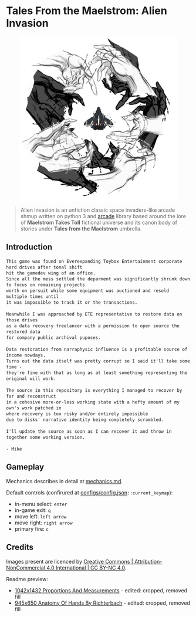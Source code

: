 # Tales From the Maelstrom: Alien Invasion

<p align="center">
    <img src="./docs/imgs/sh_3.png" alt="arc" width="430" style="display: block; margin: auto; "/>
</p>

> Alien Invasion is an unfiction classic space invaders-like arcade shmup written on python 3 and [arcade](https://github.com/pythonarcade/arcade) library based around the lore of **Maelstrom Takes Toll** fictional universe and its canon body of stories under **Tales from the Maelstrom** umbrella.

## Introduction
```
This game was found on Everexpanding Toybox Entertainment corporate hard drives after tonal shift
hit the gamedev wing of an office.
Since all the mess settled the deparment was significantly shrunk down to focus on remaining projects
worth on persuit while some equipment was auctioned and resold multiple times until
it was impossible to track it or the transactions.

Meanwhile I was approached by ETE representative to restore data on those drives
as a data recovery freelancer with a permission to open source the restored data
for company public archival puposes.

Data restoration from narraphysic influence is a profitable source of income nowdays.
Turns out the data itself was pretty corrupt so I said it'll take some time -
they're fine with that as long as at least something representing the original will work.

The source in this repository is everything I managed to recover by far and reconstruct
in a cohesive more-or-less working state with a hefty amount of my own's work patched in
where recovery is too risky and/or entirely impossible
due to disks' narrative identity being completely scrambled.

I'll update the source as soon as I can recover it and throw in together some working version.

- Mike
```

## Gameplay

Mechanics describes in detail at [mechanics.md](docs/mechanics.md).

Default controls (confirured at [configs/config.json](configs/config.json)`::current_keymap`):

- in-menu select: `enter`
- in-game exit: `q`
- move left: `left arrow`
- move right: `right arrow`
- primary fire: `c`

## Credits

Images present are licenced by [Creative Commons | Attribution-NonCommercial 4.0 International | CC BY-NC 4.0](https://creativecommons.org/licenses/by-nc/4.0).

Readme preview:
- [1042x1432 Proportions And Measurements](http://getdrawings.com/get-drawing#hand-anatomy-drawing-37.jpg) - edited: cropped, removed fill
- [945x650 Anatomy Of Hands By Richterbach](http://getdrawings.com/get-drawing#hand-anatomy-drawing-52.jpg) - edited: cropped, removed fill
